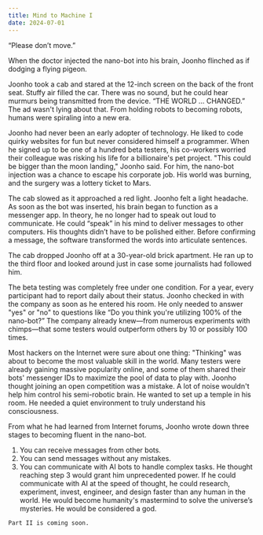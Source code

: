 ```yaml
---
title: Mind to Machine I
date: 2024-07-01
---
```


“Please don’t move.”

When the doctor injected the nano-bot into his brain, Joonho flinched as if dodging a flying pigeon.

Joonho took a cab and stared at the 12-inch screen on the back of the front seat. Stuffy air filled the car. There was no sound, but he could hear murmurs being transmitted from the device. “THE WORLD ... CHANGED.” The ad wasn't lying about that. From holding robots to becoming robots, humans were spiraling into a new era.

Joonho had never been an early adopter of technology. He liked to code quirky websites for fun but never considered himself a programmer. When he signed up to be one of a hundred beta testers, his co-workers worried their colleague was risking his life for a billionaire's pet project. "This could be bigger than the moon landing," Joonho said. For him, the nano-bot injection was a chance to escape his corporate job. His world was burning, and the surgery was a lottery ticket to Mars.

The cab slowed as it approached a red light. Joonho felt a light headache. As soon as the bot was inserted, his brain began to function as a messenger app. In theory, he no longer had to speak out loud to communicate. He could “speak” in his mind to deliver messages to other computers. His thoughts didn’t have to be polished either. Before confirming a message, the software transformed the words into articulate sentences.

The cab dropped Joonho off at a 30-year-old brick apartment. He ran up to the third floor and looked around just in case some journalists had followed him.

The beta testing was completely free under one condition. For a year, every participant had to report daily about their status. Joonho checked in with the company as soon as he entered his room. He only needed to answer "yes" or "no" to questions like “Do you think you're utilizing 100% of the nano-bot?” The company already knew—from numerous experiments with chimps—that some testers would outperform others by 10 or possibly 100 times.

Most hackers on the Internet were sure about one thing: "Thinking" was about to become the most valuable skill in the world. Many testers were already gaining massive popularity online, and some of them shared their bots' messenger IDs to maximize the pool of data to play with. Joonho thought joining an open competition was a mistake. A lot of noise wouldn't help him control his semi-robotic brain. He wanted to set up a temple in his room. He needed a quiet environment to truly understand his consciousness.

From what he had learned from Internet forums, Joonho wrote down three stages to becoming fluent in the nano-bot.
1. You can receive messages from other bots.
2. You can send messages without any mistakes.
3. You can communicate with AI bots to handle complex tasks.
He thought reaching step 3 would grant him unprecedented power. If he could communicate with AI at the speed of thought, he could research, experiment, invest, engineer, and design faster than any human in the world. He would become humanity's mastermind to solve the universe’s mysteries. He would be considered a god.

```
Part II is coming soon.
```